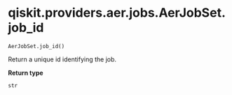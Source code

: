 # qiskit.providers.aer.jobs.AerJobSet.job\_id

`AerJobSet.job_id()`

Return a unique id identifying the job.

**Return type**

`str`
